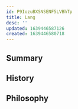 ```yaml
---
id: P9IozuBXSNSENF5LVBhTp
title: Lang
desc: ''
updated: 1639446587126
created: 1639446580718
---
```


## Summary

## History

## Philosophy

